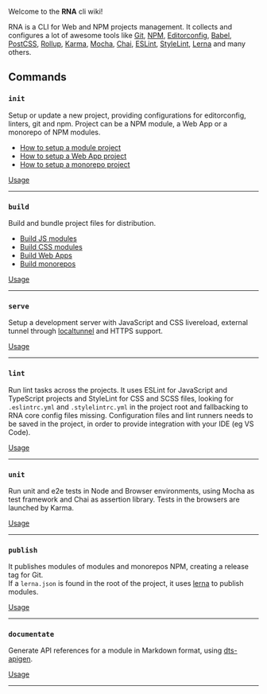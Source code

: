 Welcome to the **RNA** cli wiki!

RNA is a CLI for Web and NPM projects management. It collects and configures a lot of awesome tools like [Git](https://git-scm.com/), [NPM](https://www.npmjs.com/), [Editorconfig](https://editorconfig.org/), [Babel](https://babeljs.io/), [PostCSS](https://postcss.org/), [Rollup](https://rollupjs.org/), [Karma](https://karma-runner.github.io), [Mocha](https://mochajs.org/), [Chai](https://www.chaijs.com/), [ESLint](https://eslint.org/), [StyleLint](https://stylelint.io/), [Lerna](https://github.com/lerna/lerna) and many others.

## Commands

### `init`

Setup or update a new project, providing configurations for editorconfig, linters, git and npm. Project can be a NPM module, a Web App or a monorepo of NPM modules.

* [How to setup a module project](./Setup-a-module)
* [How to setup a Web App project](./Setup-a-WebApp)
* [How to setup a monorepo project](./Setup-a-monorepo)

[Usage](https://github.com/chialab/rna-cli/tree/master/commands/init)

---

### `build`

Build and bundle project files for distribution.

* [Build JS modules](./Build-js-modules)
* [Build CSS modules](./Build-css-modules)
* [Build Web Apps](./Build-WebApps)
* [Build monorepos](./Build-monorepos)

[Usage](https://github.com/chialab/rna-cli/tree/master/commands/build)

---

### `serve`

Setup a development server with JavaScript and CSS livereload, external tunnel through [localtunnel](https://github.com/localtunnel/localtunnel) and HTTPS support.

[Usage](https://github.com/chialab/rna-cli/tree/master/commands/serve)

---

### `lint`

Run lint tasks across the projects. It uses ESLint for JavaScript and TypeScript projects and StyleLint for CSS and SCSS files, looking for `.eslintrc.yml` and `.stylelintrc.yml` in the project root and fallbacking to RNA core config files missing. Configuration files and lint runners needs to be saved in the project, in order to provide integration with your IDE (eg VS Code).

[Usage](https://github.com/chialab/rna-cli/tree/master/commands/lint)

---

### `unit`

Run unit and e2e tests in Node and Browser environments, using Mocha as test framework and Chai as assertion library. Tests in the browsers are launched by Karma.

[Usage](https://github.com/chialab/rna-cli/tree/master/commands/unit)

---

### `publish`

It publishes modules of modules and monorepos NPM, creating a release tag for Git.  
If a `lerna.json` is found in the root of the project, it uses [lerna](https://github.com/lerna/lerna) to publish modules.

[Usage](https://github.com/chialab/rna-cli/tree/master/commands/publish)

---

### `documentate`

Generate API references for a module in Markdown format, using [dts-apigen](https://github.com/chialab/dts-apigen).

[Usage](https://github.com/chialab/rna-cli/tree/master/commands/documentate)

---